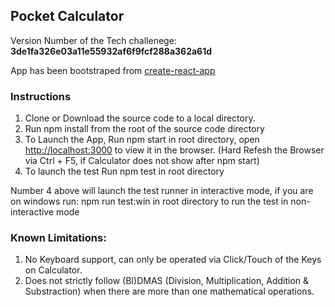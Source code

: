 ## Pocket Calculator
Version Number of the Tech challenege: **3de1fa326e03a11e55932af6f9fcf288a362a61d**

App has been bootstraped from [create-react-app](https://github.com/facebook/create-react-app)

### Instructions
1. Clone or Download the source code to a local directory.
2. Run npm install from the root of the source code directory
3. To Launch the App, Run npm start in root directory, open [http://localhost:3000](http://localhost:3000) to view it in the browser. (Hard Refesh the Browser via Ctrl + F5, if Calculator does not show after npm start)
4. To launch the test Run npm test in root directory

Number 4 above will launch the test runner in interactive mode, if you are on windows run:
npm run test:win in root directory to run the test in non-interactive mode

### Known Limitations:
1. No Keyboard support, can only be operated via Click/Touch of the Keys on Calculator.
2. Does not strictly follow (BI)DMAS (Division, Multiplication, Addition & Substraction) when there are more than one mathematical operations.


